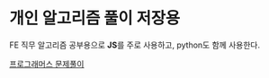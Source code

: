 # 개인 알고리즘 풀이 저장용

FE 직무 알고리즘 공부용으로 **JS**를 주로 사용하고, python도 함께 사용한다.

[프로그래머스 문제풀이](./programmers/programmers.md)

